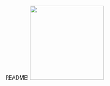 README!
<img src="[https://user-images.githubusercontent.com/74038190/213866269-5d00981c-7c98-46d7-8a8e-16f462f15227.gi](https://github.com/colekumpf/gifs/blob/main/happy-back-to-school.gif" width="200" />
